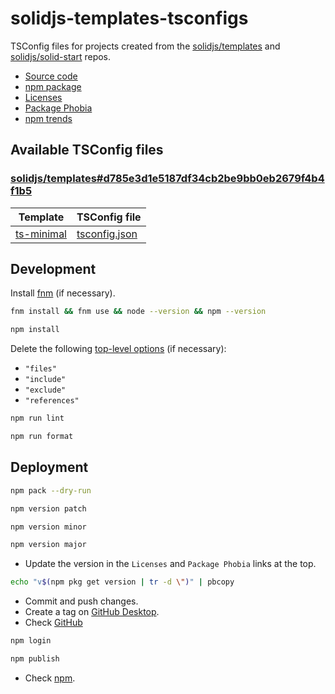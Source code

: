 # solidjs-templates-tsconfigs

TSConfig files for projects created from the [solidjs/templates](https://github.com/solidjs/templates) and [solidjs/solid-start](https://github.com/solidjs/solid-start) repos.

- [Source code](https://github.com/joaopalmeiro/solidjs-templates-tsconfigs)
- [npm package](https://www.npmjs.com/package/solidjs-templates-tsconfigs)
- [Licenses](https://licenses.dev/npm/solidjs-templates-tsconfigs/0.1.0)
- [Package Phobia](https://packagephobia.com/result?p=solidjs-templates-tsconfigs@0.1.0)
- [npm trends](https://npmtrends.com/solidjs-templates-tsconfigs)

## Available TSConfig files

### [solidjs/templates#d785e3d1e5187df34cb2be9bb0eb2679f4b4f1b5](https://github.com/solidjs/templates/tree/d785e3d1e5187df34cb2be9bb0eb2679f4b4f1b5)

| Template                                                                                                    | TSConfig file                                                                                                                |
| ----------------------------------------------------------------------------------------------------------- | ---------------------------------------------------------------------------------------------------------------------------- |
| [ts-minimal](https://github.com/solidjs/templates/tree/d785e3d1e5187df34cb2be9bb0eb2679f4b4f1b5/ts-minimal) | [tsconfig.json](https://github.com/solidjs/templates/blob/d785e3d1e5187df34cb2be9bb0eb2679f4b4f1b5/ts-minimal/tsconfig.json) |

## Development

Install [fnm](https://github.com/Schniz/fnm) (if necessary).

```bash
fnm install && fnm use && node --version && npm --version
```

```bash
npm install
```

Delete the following [top-level options](https://www.typescriptlang.org/tsconfig#extends) (if necessary):

- `"files"`
- `"include"`
- `"exclude"`
- `"references"`

```bash
npm run lint
```

```bash
npm run format
```

## Deployment

```bash
npm pack --dry-run
```

```bash
npm version patch
```

```bash
npm version minor
```

```bash
npm version major
```

- Update the version in the `Licenses` and `Package Phobia` links at the top.

```bash
echo "v$(npm pkg get version | tr -d \")" | pbcopy
```

- Commit and push changes.
- Create a tag on [GitHub Desktop](https://github.blog/2020-05-12-create-and-push-tags-in-the-latest-github-desktop-2-5-release/).
- Check [GitHub](https://github.com/joaopalmeiro/solidjs-templates-tsconfigs/tags)

```bash
npm login
```

```bash
npm publish
```

- Check [npm](https://www.npmjs.com/package/solidjs-templates-tsconfigs).
